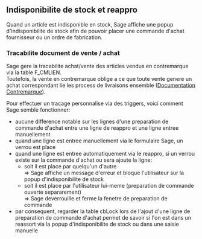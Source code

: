 ## Indisponibilite de stock et reappro
Quand un article est indisponible en stock, Sage affiche une popup d'indisponibilite de stock afin de pouvoir placer une commande d'achat fournisseur ou un ordre de fabrication.

### Tracabilite document de vente / achat
Sage gere la tracabilite achat/vente des articles vendus en contremarque via la table F_CMLIEN.<br>
Toutefois, la vente en contremarque oblige a ce que toute vente genere un achat correspondant lie les process de livraisons ensemble ([Documentation Contremarque](https://sage100.online-help.sage.fr/100cv2/wp-static-content/static-pages/fr_FR/gescom100/Menu_Traitement/Introduction_%C3%A0_la_fonction_Contremarque.htm)).

Pour effectuer un tracage personnalise via des triggers, voici comment Sage semble fonctionner:
- aucune difference notable sur les lignes d'une preparation de commande d'achat entre une ligne de reappro et une ligne entree manuellement
- quand une ligne est entree manuellement via le formulaire Sage, un verrou est place
- quand une ligne est entree automatiquement via le reappro, si un verrou existe sur la commande d'achat ou sera ajoute la ligne:
  - soit il est place par quelqu'un d'autre <br>
  => Sage affiche un message d'erreur et bloque l'utilisateur sur la popup d'indisponibilite de stock
  - soit il est place par l'utilisateur lui-meme (preparation de commande ouverte separarement)<br>
  => Sage deverrouille et ferme la fenetre de preparation de commande
- par consequent, regarder la table cbLock lors de l'ajout d'une ligne de preparation de commande d'achat permet de savoir si l'on est dans un reassort via la popup d'indisponibilite de stock ou dans une saisie manuelle
